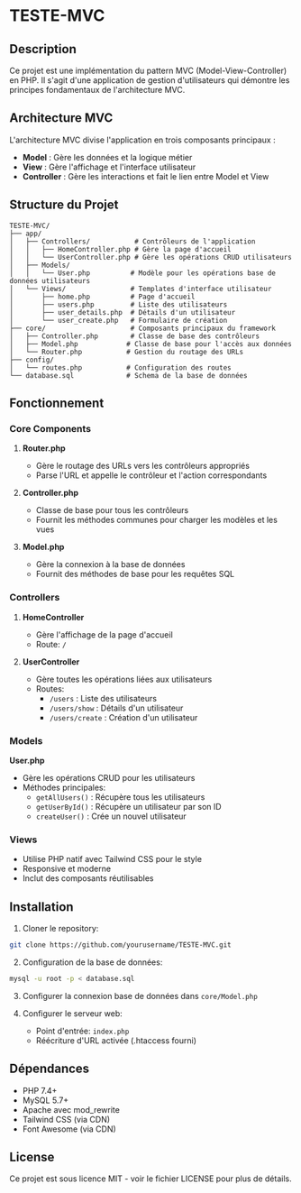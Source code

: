 # TESTE-MVC

## Description
Ce projet est une implémentation du pattern MVC (Model-View-Controller) en PHP. Il s'agit d'une application de gestion d'utilisateurs qui démontre les principes fondamentaux de l'architecture MVC.

## Architecture MVC
L'architecture MVC divise l'application en trois composants principaux :
- **Model** : Gère les données et la logique métier
- **View** : Gère l'affichage et l'interface utilisateur
- **Controller** : Gère les interactions et fait le lien entre Model et View

## Structure du Projet
```
TESTE-MVC/
├── app/
│   ├── Controllers/           # Contrôleurs de l'application
│   │   ├── HomeController.php # Gère la page d'accueil
│   │   └── UserController.php # Gère les opérations CRUD utilisateurs
│   ├── Models/
│   │   └── User.php          # Modèle pour les opérations base de données utilisateurs
│   └── Views/                # Templates d'interface utilisateur
│       ├── home.php          # Page d'accueil
│       ├── users.php         # Liste des utilisateurs
│       ├── user_details.php  # Détails d'un utilisateur
│       └── user_create.php   # Formulaire de création
├── core/                     # Composants principaux du framework
│   ├── Controller.php        # Classe de base des contrôleurs
│   ├── Model.php            # Classe de base pour l'accès aux données
│   └── Router.php           # Gestion du routage des URLs
├── config/
│   └── routes.php           # Configuration des routes
└── database.sql             # Schema de la base de données
```

## Fonctionnement

### Core Components
1. **Router.php**
   - Gère le routage des URLs vers les contrôleurs appropriés
   - Parse l'URL et appelle le contrôleur et l'action correspondants

2. **Controller.php**
   - Classe de base pour tous les contrôleurs
   - Fournit les méthodes communes pour charger les modèles et les vues

3. **Model.php**
   - Gère la connexion à la base de données
   - Fournit des méthodes de base pour les requêtes SQL

### Controllers
1. **HomeController**
   - Gère l'affichage de la page d'accueil
   - Route: `/`

2. **UserController**
   - Gère toutes les opérations liées aux utilisateurs
   - Routes:
     - `/users` : Liste des utilisateurs
     - `/users/show` : Détails d'un utilisateur
     - `/users/create` : Création d'un utilisateur

### Models
**User.php**
- Gère les opérations CRUD pour les utilisateurs
- Méthodes principales:
  - `getAllUsers()` : Récupère tous les utilisateurs
  - `getUserById()` : Récupère un utilisateur par son ID
  - `createUser()` : Crée un nouvel utilisateur

### Views
- Utilise PHP natif avec Tailwind CSS pour le style
- Responsive et moderne
- Inclut des composants réutilisables

## Installation

1. Cloner le repository:
```bash
git clone https://github.com/yourusername/TESTE-MVC.git
```

2. Configuration de la base de données:
```bash
mysql -u root -p < database.sql
```

3. Configurer la connexion base de données dans `core/Model.php`

4. Configurer le serveur web:
   - Point d'entrée: `index.php`
   - Réécriture d'URL activée (.htaccess fourni)

## Dépendances
- PHP 7.4+
- MySQL 5.7+
- Apache avec mod_rewrite
- Tailwind CSS (via CDN)
- Font Awesome (via CDN)

## License
Ce projet est sous licence MIT - voir le fichier LICENSE pour plus de détails.

